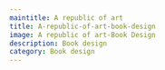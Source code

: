 ```yaml
---
maintitle: A republic of art
title: A-republic-of-art-book-design
image: A republic of art-Book Design
description: Book design
category: Book design
---
```

